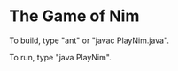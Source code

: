 The Game of Nim
===============

To build, type "ant" or "javac PlayNim.java".

To run, type "java PlayNim".
